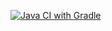 [![Java CI with Gradle](https://github.com/NataliaKrasnykh/Patterns1/actions/workflows/gradle.yml/badge.svg)](https://github.com/NataliaKrasnykh/Patterns1/actions/workflows/gradle.yml)
